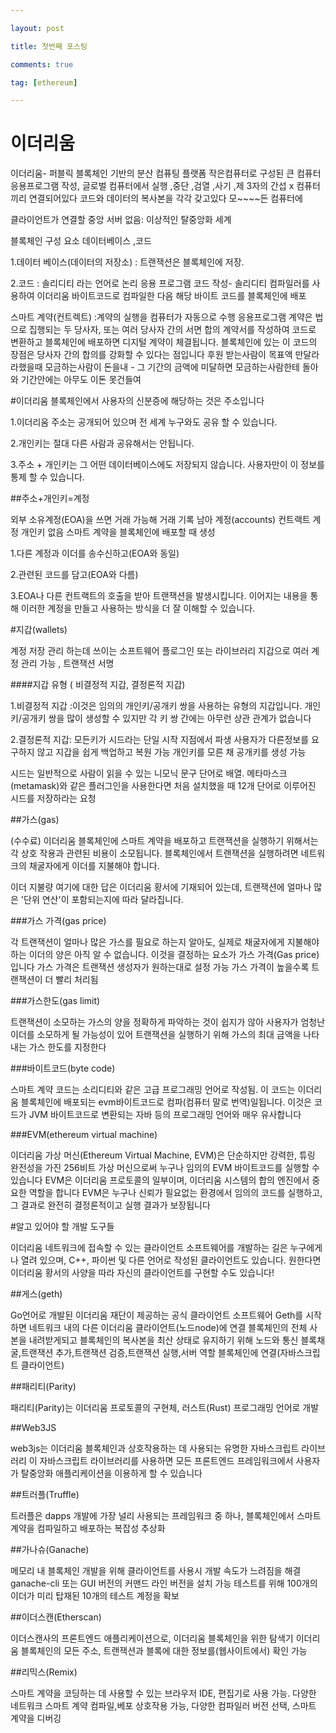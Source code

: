 ```yaml
---

layout: post

title: 첫번째 포스팅

comments: true

tag: [ethereum]

---
```


이더리움
========

이더리움- 퍼블릭 블록체인 기반의 분산 컴퓨팅 플랫폼 작은컴퓨터로 구성된 큰 컴퓨터 응용프로그램 작성, 글로벌 컴퓨터에서 실행 ,중단 ,검열 ,사기 ,제 3자의 간섭 x 컴퓨터끼리 연결되어있다 코드와 데이터의 복사본을 각각 갖고있다 모~~~~든 컴퓨터에

클라이언트가 연결할 중앙 서버 없음: 이상적인 탈중앙화 세계

블록체인 구성 요소 데이터베이스 ,코드

1.데이터 베이스(데이터의 저장소) : 트랜잭션은 블록체인에 저장.

2.코드 : 솔리디티 라는 언어로 논리 응용 프로그램 코드 작성- 솔리디티 컴파일러를 사용하여 이더리움 바이트코드로 컴파일한 다음 해당 바이트 코드를 블록체인에 배포

스마트 계약(컨트렉트) :계약의 실행을 컴퓨터가 자동으로 수행 응용프로그램 계약은 법으로 집행되는 두 당사자, 또는 여러 당사자 간의 서면 합의 계약서를 작성하여 코드로 변환하고 블록체인에 배포하면 디지털 계약이 체결됩니다. 블록체인에 있는 이 코드의 장점은 당사자 간의 합의를 강화할 수 있다는 점입니다 후원 받는사람이 목표액 만달라 라했을때 모금하는사람이 돈을내 - 그 기간의 금액에 미달하면 모금하는사람한테 돌아와 기간안에는 아무도 이돈 못건들여

#이더리움 블록체인에서 사용자의 신분증에 해당하는 것은 주소입니다

1.이더리움 주소는 공개되어 있으며 전 세계 누구와도 공유 할 수 있습니다.

2.개인키는 절대 다른 사람과 공유해서는 안됩니다.

3.주소 + 개인키는 그 어떤 데이터베이스에도 저장되지 않습니다. 사용자만이 이 정보를 통제 할 수 있습니다.

##주소+개인키=계정

외부 소유계정(EOA)을 쓰면 거래 가능해 거래 기록 남아 계정(accounts) 컨트랙트 계정 개인키 없음 스마트 계약을 블록체인에 배포할 때 생성

1.다른 계정과 이더를 송수신하고(EOA와 동일)

2.관련된 코드를 담고(EOA와 다름)

3.EOA나 다른 컨트랙트의 호출을 받아 트랜잭션을 발생시킵니다. 이어지는 내용을 통해 이러한 계정을 만들고 사용하는 방식을 더 잘 이해할 수 있습니다.

#지갑(wallets)

계정 저장 관리 하는데 쓰이는 소프트웨어 플로그인 또는 라이브러리 지갑으로 여러 계정 관리 가능 , 트랜잭션 서명

####지갑 유형 ( 비결정적 지갑, 결정론적 지갑)

1.비결정적 지갑 :이것은 임의의 개인키/공개키 쌍을 사용하는 유형의 지갑입니다. 개인키/공개키 쌍을 많이 생성할 수 있지만 각 키 쌍 간에는 아무런 상관 관계가 없습니다

2.결정론적 지갑: 모든키가 시드라는 단일 시작 지점에서 파생 사용자가 다른정보를 요구하지 않고 지갑을 쉽게 백업하고 복원 가능 개인키를 모른 채 공개키를 생성 가능

시드는 일반적으로 사람이 읽을 수 있는 니모닉 문구 단어로 배열. 메타마스크(metamask)와 같은 플러그인을 사용한다면 처음 설치했을 때 12개 단어로 이루어진 시드를 저장하라는 요청

##가스(gas)

(수수료) 이더리움 블록체인에 스마트 계약을 배포하고 트랜잭션을 실행하기 위해서는 각 상호 작용과 관련된 비용이 소모됩니다. 블록체인에서 트랜잭션을 실행하려면 네트워크의 채굴자에게 이더를 지불해야 합니다.

이더 지불량 여기에 대한 답은 이더리움 황서에 기재되어 있는데, 트랜잭션에 얼마나 많은 '단위 연산'이 포함되는지에 따라 달라집니다.

###가스 가격(gas price)

각 트랜잭션이 얼마나 많은 가스를 필요로 하는지 알아도, 실제로 채굴자에게 지불해야 하는 이더의 양은 아직 알 수 없습니다. 이것을 결정하는 요소가 가스 가격(Gas price)입니다 가스 가격은 트랜잭션 생성자가 원하는대로 설정 가능 가스 가격이 높을수록 트랜잭션이 더 빨리 처리됨

###가스한도(gas limit)

트랜잭션이 소모하는 가스의 양을 정확하게 파악하는 것이 쉽지가 않아 사용자가 엄청난 이더를 소모하게 될 가능성이 있어 트랜잭션을 실행하기 위해 가스의 최대 금액을 나타내는 가스 한도를 지정한다

###바이트코드(byte code)

스마트 계약 코드는 소리디티와 같은 고급 프로그래밍 언어로 작성됨. 이 코드는 이더리움 블록체인에 배포되는 evm바이트코드로 컴파(컴퓨터 말로 번역)일됩니다. 이것은 코드가 JVM 바이트코드로 변환되는 자바 등의 프로그래밍 언어와 매우 유사합니다

###EVM(ethereum virtual machine)

이더리움 가상 머신(Ethereum Virtual Machine, EVM)은 단순하지만 강력한, 튜링 완전성을 가진 256비트 가상 머신으로써 누구나 임의의 EVM 바이트코드를 실행할 수 있습니다 EVM은 이더리움 프로토콜의 일부이며, 이더리움 시스템의 합의 엔진에서 중요한 역할을 합니다 EVM은 누구나 신뢰가 필요없는 환경에서 임의의 코드를 실행하고, 그 결과로 완전히 결정론적이고 실행 결과가 보장됩니다

#알고 있어야 할 개발 도구들

이더리움 네트워크에 접속할 수 있는 클라이언트 소프트웨어를 개발하는 길은 누구에게나 열려 있으며, C++, 파이썬 및 다른 언어로 작성된 클라이언트도 있습니다. 원한다면 이더리움 황서의 사양을 따라 자신의 클라이언트를 구현할 수도 있습니다!

##게스(geth)

Go언어로 개발된 이더리움 재단이 제공하는 공식 클라이언트 소프트웨어 Geth를 시작하면 네트워크 내의 다른 이더리움 클라이언트(노드node)에 연결 블록체인의 전체 사본을 내려받게되고 블록체인의 복사본을 최산 상태로 유지하기 위해 노드와 통신 블록채굴,트랜잭션 추가,트랜잭션 검증,트랜잭션 실행,서버 역할 블록체인에 연결(자바스크립트 클라이언트)

##패리티(Parity)

패리티(Parity)는 이더리움 프로토콜의 구현체, 러스트(Rust) 프로그래밍 언어로 개발

##Web3JS

web3js는 이더리움 블록체인과 상호작용하는 데 사용되는 유명한 자바스크립트 라이브러리 이 자바스크립트 라이브러리를 사용하면 모든 프론트엔드 프레임워크에서 사용자가 탈중앙화 애플리케이션을 이용하게 할 수 있습니다

##트러플(Truffle)

트러플은 dapps 개발에 가장 널리 사용되는 프레임워크 중 하나, 블록체인에서 스마트 계약을 컴파일하고 배포하는 복잡성 추상화

##가나슈(Ganache)

메모리 내 블록체인 개발을 위해 클라이언트를 사용시 개발 속도가 느려짐을 해결 ganache-cli 또는 GUI 버전의 커맨드 라인 버전을 설치 가능 테스트를 위해 100개의 이더가 미리 탑재된 10개의 테스트 계정을 확보

##이더스캔(Etherscan)

이더스캔사의 프론트엔드 애플리케이션으로, 이더리움 블록체인을 위한 탐색기 이더리움 블록체인의 모든 주소, 트랜잭션과 블록에 대한 정보를(웹사이트에서) 확인 가능

##리믹스(Remix)

스마트 계약을 코딩하는 데 사용할 수 있는 브라우저 IDE, 편집기로 사용 가능. 다양한 네트워크 스마트 계약 컴파일,베포 상호작용 가능, 다양한 컴파일러 버전 선택, 스마트 계약을 디버깅
